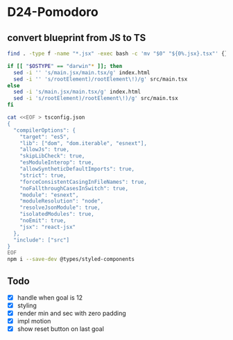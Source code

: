 # D24-Pomodoro

## convert blueprint from JS to TS

```sh
find . -type f -name "*.jsx" -exec bash -c 'mv "$0" "${0%.jsx}.tsx"' {} \;

if [[ "$OSTYPE" == "darwin"* ]]; then
  sed -i '' 's/main.jsx/main.tsx/g' index.html
  sed -i '' 's/rootElement)/rootElement\!)/g' src/main.tsx
else
  sed -i 's/main.jsx/main.tsx/g' index.html
  sed -i 's/rootElement)/rootElement\!)/g' src/main.tsx
fi

cat <<EOF > tsconfig.json
{
  "compilerOptions": {
    "target": "es5",
    "lib": ["dom", "dom.iterable", "esnext"],
    "allowJs": true,
    "skipLibCheck": true,
    "esModuleInterop": true,
    "allowSyntheticDefaultImports": true,
    "strict": true,
    "forceConsistentCasingInFileNames": true,
    "noFallthroughCasesInSwitch": true,
    "module": "esnext",
    "moduleResolution": "node",
    "resolveJsonModule": true,
    "isolatedModules": true,
    "noEmit": true,
    "jsx": "react-jsx"
  },
  "include": ["src"]
}
EOF
npm i --save-dev @types/styled-components
```

## Todo

- [x] handle when goal is 12
- [x] styling
- [x] render min and sec with zero padding
- [x] impl motion
- [x] show reset button on last goal
